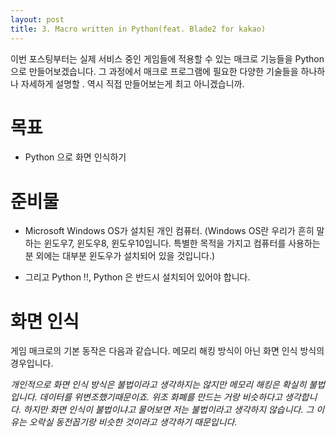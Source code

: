 ```yaml
---
layout: post
title: 3. Macro written in Python(feat. Blade2 for kakao)
---
```


이번 포스팅부터는 실제 서비스 중인 게임들에 적용할 수 있는 매크로 기능들을 Python으로 만들어보겠습니다. 그 과정에서 매크로 프로그램에 필요한 다양한 기술들을 하나하나 자세하게 설명할 . 역시 직접 만들어보는게 최고 아니겠습니까.

목표
=

* Python 으로 화면 인식하기

준비물
=

* Microsoft Windows OS가 설치된 개인 컴퓨터. (Windows OS란 우리가 흔히 말하는 윈도우7, 윈도우8, 윈도우10입니다. 특별한 목적을 가지고 컴퓨터를 사용하는 분 외에는 대부분 윈도우가 설치되어 있을 것입니다.)

* 그리고 Python !!, Python 은 반드시 설치되어 있어야 합니다.


화면 인식
=

게임 매크로의 기본 동작은 다음과 같습니다. 메모리 해킹 방식이 아닌 화면 인식 방식의 경우입니다.

*개인적으로 화면 인식 방식은 불법이라고 생각하지는 않지만 메모리 해킹은 확실히 불법입니다. 데이터를 위변조했기때문이죠. 위조 화폐를 만드는 거랑 비슷하다고 생각합니다. 하지만 화면 인식이 불법이냐고 물어보면 저는 불법이라고 생각하지 않습니다. 그 이유는 오락실 동전꼽기랑 비슷한 것이라고 생각하기 때문입니다.*

